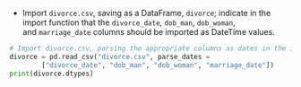 - Import `divorce.csv`, saving as a DataFrame, `divorce`; indicate in the import function that the `divorce_date`, `dob_man`, `dob_woman`, and `marriage_date` columns should be imported as DateTime values.
```Python
# Import divorce.csv, parsing the appropriate columns as dates in the import
divorce = pd.read_csv("divorce.csv", parse_dates =
		["divorce_date", "dob_man", "dob_woman", "marriage_date"])
print(divorce.dtypes)
```
